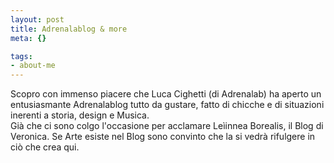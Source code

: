 ```yaml
--- 
layout: post
title: Adrenalablog & more
meta: {}

tags: 
- about-me
---
```

Scopro con immenso piacere che Luca Cighetti (di Adrenalab) ha aperto un entusiasmante Adrenalablog tutto da gustare, fatto di chicche e di situazioni inerenti a storia, design e Musica.  
Già che ci sono colgo l'occasione per acclamare Leìinnea Borealis, il Blog di Veronica. Se Arte esiste nel Blog sono convinto che la si vedrà rifulgere in ciò che crea qui. 
